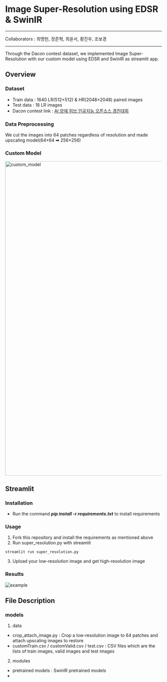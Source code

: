 # Image Super-Resolution using EDSR & SwinIR

***
Collaborators : 최명헌, 장준혁, 최윤서, 황진우, 조보경
***

Through the Dacon contest dataset, we implemented Image Super-Resolution with our custom model using EDSR and SwinIR as streamlit app.

## Overview

### Dataset
* Train data : 1640 LR(512×512) & HR(2048×2048) paired images
* Test data : 18 LR images
* Dacon contest link : [AI 양재 허브 인공지능 오픈소스 경진대회](https://dacon.io/competitions/official/235977/overview/description)

### Data Preprocessing
We cut the images into 64 patches regardless of resolution and made upscaling model(64×64 ➡ 256×256)

### Custom Model
<img width="1009" alt="custom_model" src="https://user-images.githubusercontent.com/108822253/194754445-b9e1445f-b1a5-4ccd-a377-78b42404e5b7.png">


## Streamlit

### Installation
* Run the command ___pip install -r requirements.txt___ to install requirements

### Usage
1. Fork this repository and install the requirements as mentioned above
2. Run super_resolution.py with streamlit
```
streamlit run super_resolution.py
```
3. Upload your low-resolution image and get high-resolution image

### Results
![example](https://user-images.githubusercontent.com/108822253/194754773-d34beee2-4ef7-48ba-87a6-a2c5565fce82.png)

## File Description

### models
1. data
* crop_attach_image.py : Crop a low-resolution image to 64 patches and attach upscaling images to restore
* customTrain.csv / customValid.csv / test.csv : CSV files which are the lists of train images, valid images and test images

2. modules
* pretrained models : SwinIR pretrained models
* 
